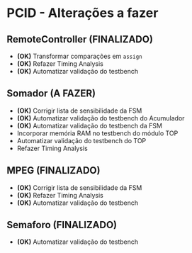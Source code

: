 # PCID - Alterações a fazer

## RemoteController (FINALIZADO)
* **(OK)** Transformar comparações em `assign`
* **(OK)** Refazer Timing Analysis
* **(OK)** Automatizar validação do testbench

## Somador (A FAZER)
* **(OK)** Corrigir lista de sensibilidade da FSM
* **(OK)** Automatizar validação do testbench do Acumulador
* **(OK)** Automatizar validação do testbench da FSM
* Incorporar memória RAM no testbench do módulo TOP
* Automatizar validação do testbench do TOP
* Refazer Timing Analysis

## MPEG (FINALIZADO)
* **(OK)** Corrigir lista de sensibilidade da FSM
* **(OK)** Refazer Timing Analysis
* **(OK)** Automatizar validação do testbench

## Semaforo (FINALIZADO)
* **(OK)** Automatizar validação do testbench
